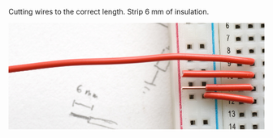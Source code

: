 Cutting wires to the correct length. Strip 6 mm of insulation.

![Wire length](Pictures/breadboard-wire-length.jpg)